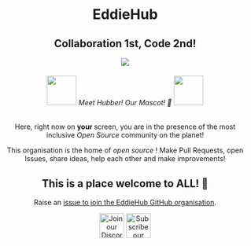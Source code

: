 <div align="center">
    
<h1>EddieHub</h1>

<h2>Collaboration 1st, Code 2nd! </h2>

<img src="https://user-images.githubusercontent.com/70807500/136845625-7addf1dd-ea2f-41b2-9c6b-f810f80acd07.gif" />

<h6><img src="https://github.com/EddieHubCommunity.png" height="60" /> Meet Hubber! Our Mascot! 🤝 <img src="https://github.com/EddieHubCommunity.png" height="60" /></h6>

<p> Here, right now on <b> your </b> screen, you are in the presence of the most inclusive <i> Open Source </i> community on the planet! </p>

<p> This organisation is the home of <i> open source </i>! Make Pull Requests, open Issues, share ideas, help each other and make improvements! </p>

<h2> This is a place welcome to ALL! 🎉</h2>

</div>

<p align="center">Raise an <a href="https://github.com/EddieHubCommunity/support/issues/new?assignees=&amp;labels=invite+me+to+the+organisation&amp;template=invitation.yml&title=Please+invite+me+to+the+GitHub+Community+Organization">issue to join the EddieHub GitHub organisation</a>.</p>
    
<p align="center">
    <a align="center" href="http://discord.eddiehub.org"><img src="https://camo.githubusercontent.com/c26e422415c93d08e0366cc8f0e8fd43927668a0acac5875038e923a11dd971f/68747470733a2f2f7777772e66726565706e676c6f676f732e636f6d2f75706c6f6164732f646973636f72642d6c6f676f2d706e672f636f6e636f7572732d646973636f72642d6361727465732d766f6575782d666f72746e6974652d6672616e63652d362e706e67" heigth="50" width="50" alt="Join our Discord community here" /></a>
    <a align="center" href="https://www.youtube.com/user/eddiejaoude"><img src="https://camo.githubusercontent.com/508aaf5f8583bd1a8e080f224b9cde5a017554eae8b5c318d936a6188f3c3c74/68747470733a2f2f7777772e6672656569636f6e73706e672e636f6d2f7468756d62732f796f75747562652d6c6f676f2d706e672f68642d796f75747562652d6c6f676f2d706e672d7472616e73706172656e742d6261636b67726f756e642d32302e706e67" heigth="50" width="50" alt="Subscribe our YouTube channel here" /></a>
</p>
